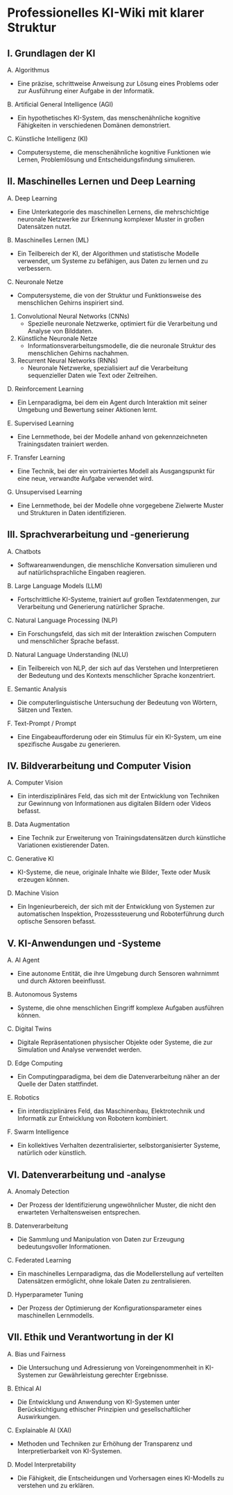 # Professionelles KI-Wiki mit klarer Struktur

## I. Grundlagen der KI

A. Algorithmus
   - Eine präzise, schrittweise Anweisung zur Lösung eines Problems oder zur Ausführung einer Aufgabe in der Informatik.

B. Artificial General Intelligence (AGI)
   - Ein hypothetisches KI-System, das menschenähnliche kognitive Fähigkeiten in verschiedenen Domänen demonstriert.

C. Künstliche Intelligenz (KI)
   - Computersysteme, die menschenähnliche kognitive Funktionen wie Lernen, Problemlösung und Entscheidungsfindung simulieren.

## II. Maschinelles Lernen und Deep Learning

A. Deep Learning
   - Eine Unterkategorie des maschinellen Lernens, die mehrschichtige neuronale Netzwerke zur Erkennung komplexer Muster in großen Datensätzen nutzt.

B. Maschinelles Lernen (ML)
   - Ein Teilbereich der KI, der Algorithmen und statistische Modelle verwendet, um Systeme zu befähigen, aus Daten zu lernen und zu verbessern.

C. Neuronale Netze
   - Computersysteme, die von der Struktur und Funktionsweise des menschlichen Gehirns inspiriert sind.
   1. Convolutional Neural Networks (CNNs)
      - Spezielle neuronale Netzwerke, optimiert für die Verarbeitung und Analyse von Bilddaten.
   2. Künstliche Neuronale Netze
      - Informationsverarbeitungsmodelle, die die neuronale Struktur des menschlichen Gehirns nachahmen.
   3. Recurrent Neural Networks (RNNs)
      - Neuronale Netzwerke, spezialisiert auf die Verarbeitung sequenzieller Daten wie Text oder Zeitreihen.

D. Reinforcement Learning
   - Ein Lernparadigma, bei dem ein Agent durch Interaktion mit seiner Umgebung und Bewertung seiner Aktionen lernt.

E. Supervised Learning
   - Eine Lernmethode, bei der Modelle anhand von gekennzeichneten Trainingsdaten trainiert werden.

F. Transfer Learning
   - Eine Technik, bei der ein vortrainiertes Modell als Ausgangspunkt für eine neue, verwandte Aufgabe verwendet wird.

G. Unsupervised Learning
   - Eine Lernmethode, bei der Modelle ohne vorgegebene Zielwerte Muster und Strukturen in Daten identifizieren.

## III. Sprachverarbeitung und -generierung

A. Chatbots
   - Softwareanwendungen, die menschliche Konversation simulieren und auf natürlichsprachliche Eingaben reagieren.

B. Large Language Models (LLM)
   - Fortschrittliche KI-Systeme, trainiert auf großen Textdatenmengen, zur Verarbeitung und Generierung natürlicher Sprache.

C. Natural Language Processing (NLP)
   - Ein Forschungsfeld, das sich mit der Interaktion zwischen Computern und menschlicher Sprache befasst.

D. Natural Language Understanding (NLU)
   - Ein Teilbereich von NLP, der sich auf das Verstehen und Interpretieren der Bedeutung und des Kontexts menschlicher Sprache konzentriert.

E. Semantic Analysis
   - Die computerlinguistische Untersuchung der Bedeutung von Wörtern, Sätzen und Texten.

F. Text-Prompt / Prompt
   - Eine Eingabeaufforderung oder ein Stimulus für ein KI-System, um eine spezifische Ausgabe zu generieren.

## IV. Bildverarbeitung und Computer Vision

A. Computer Vision
   - Ein interdisziplinäres Feld, das sich mit der Entwicklung von Techniken zur Gewinnung von Informationen aus digitalen Bildern oder Videos befasst.

B. Data Augmentation
   - Eine Technik zur Erweiterung von Trainingsdatensätzen durch künstliche Variationen existierender Daten.

C. Generative KI
   - KI-Systeme, die neue, originale Inhalte wie Bilder, Texte oder Musik erzeugen können.

D. Machine Vision
   - Ein Ingenieurbereich, der sich mit der Entwicklung von Systemen zur automatischen Inspektion, Prozesssteuerung und Roboterführung durch optische Sensoren befasst.

## V. KI-Anwendungen und -Systeme

A. AI Agent
   - Eine autonome Entität, die ihre Umgebung durch Sensoren wahrnimmt und durch Aktoren beeinflusst.

B. Autonomous Systems
   - Systeme, die ohne menschlichen Eingriff komplexe Aufgaben ausführen können.

C. Digital Twins
   - Digitale Repräsentationen physischer Objekte oder Systeme, die zur Simulation und Analyse verwendet werden.

D. Edge Computing
   - Ein Computingparadigma, bei dem die Datenverarbeitung näher an der Quelle der Daten stattfindet.

E. Robotics
   - Ein interdisziplinäres Feld, das Maschinenbau, Elektrotechnik und Informatik zur Entwicklung von Robotern kombiniert.

F. Swarm Intelligence
   - Ein kollektives Verhalten dezentralisierter, selbstorganisierter Systeme, natürlich oder künstlich.

## VI. Datenverarbeitung und -analyse

A. Anomaly Detection
   - Der Prozess der Identifizierung ungewöhnlicher Muster, die nicht den erwarteten Verhaltensweisen entsprechen.

B. Datenverarbeitung
   - Die Sammlung und Manipulation von Daten zur Erzeugung bedeutungsvoller Informationen.

C. Federated Learning
   - Ein maschinelles Lernparadigma, das die Modellerstellung auf verteilten Datensätzen ermöglicht, ohne lokale Daten zu zentralisieren.

D. Hyperparameter Tuning
   - Der Prozess der Optimierung der Konfigurationsparameter eines maschinellen Lernmodells.

## VII. Ethik und Verantwortung in der KI

A. Bias und Fairness
   - Die Untersuchung und Adressierung von Voreingenommenheit in KI-Systemen zur Gewährleistung gerechter Ergebnisse.

B. Ethical AI
   - Die Entwicklung und Anwendung von KI-Systemen unter Berücksichtigung ethischer Prinzipien und gesellschaftlicher Auswirkungen.

C. Explainable AI (XAI)
   - Methoden und Techniken zur Erhöhung der Transparenz und Interpretierbarkeit von KI-Systemen.

D. Model Interpretability
   - Die Fähigkeit, die Entscheidungen und Vorhersagen eines KI-Modells zu verstehen und zu erklären.
